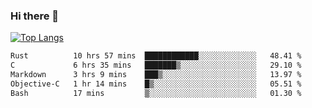 ### Hi there 👋

<!--
**3Xpl0it3r/3Xpl0it3r** is a ✨ _special_ ✨ repository because its `README.md` (this file) appears on your GitHub profile.

Here are some ideas to get you started:

- 🔭 I’m currently working on ...
- 🌱 I’m currently learning ...
- 👯 I’m looking to collaborate on ...
- 🤔 I’m looking for help with ...
- 💬 Ask me about ...
- 📫 How to reach me: ...
- 😄 Pronouns: ...
- ⚡ Fun fact: ...
-->


[![Top Langs](https://github-readme-stats.vercel.app/api/top-langs/?username=3Xpl0it3r&layout=compact)](https://github.com/3Xpl0it3r/3Xpl0it3r)

<!--START_SECTION:waka-->

```txt
Rust          10 hrs 57 mins  ████████████░░░░░░░░░░░░░   48.41 %
C             6 hrs 35 mins   ███████▒░░░░░░░░░░░░░░░░░   29.10 %
Markdown      3 hrs 9 mins    ███▒░░░░░░░░░░░░░░░░░░░░░   13.97 %
Objective-C   1 hr 14 mins    █▒░░░░░░░░░░░░░░░░░░░░░░░   05.51 %
Bash          17 mins         ▒░░░░░░░░░░░░░░░░░░░░░░░░   01.30 %
```

<!--END_SECTION:waka-->
